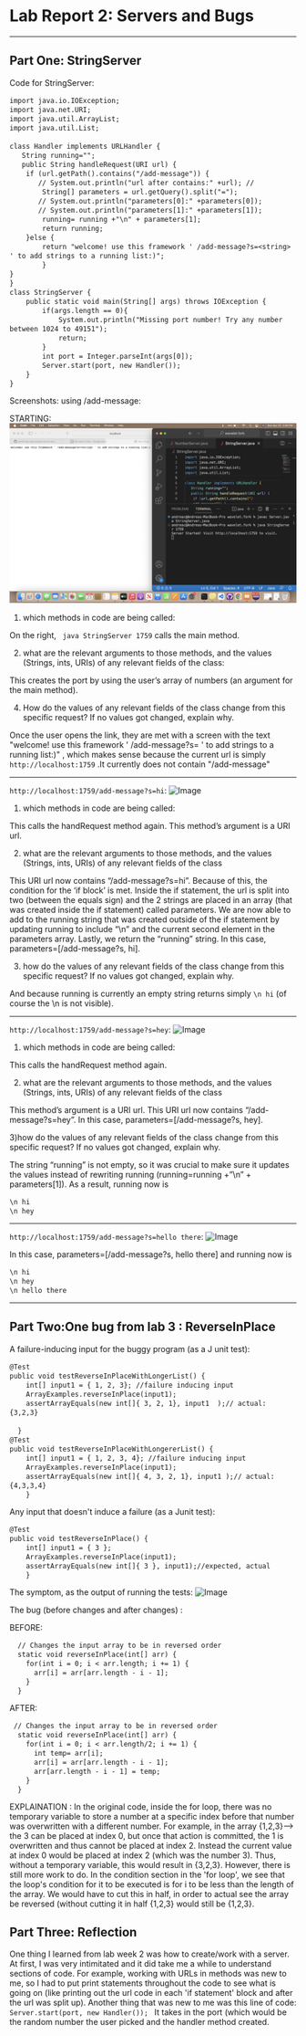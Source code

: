 # **Lab Report 2: Servers and Bugs**
---------

## Part One: StringServer

Code for StringServer:
```
import java.io.IOException;
import java.net.URI;
import java.util.ArrayList;
import java.util.List;

class Handler implements URLHandler {
   String running=""; 
   public String handleRequest(URI url) {
    if (url.getPath().contains("/add-message")) {
       // System.out.println("url after contains:" +url); //
        String[] parameters = url.getQuery().split("=");
       // System.out.println("parameters[0]:" +parameters[0]);
       // System.out.println("parameters[1]:" +parameters[1]);
        running= running +"\n" + parameters[1];
        return running;
    }else {
        return "welcome! use this framework ' /add-message?s=<string> ' to add strings to a running list:)"; 
        }       
}
}
class StringServer {
    public static void main(String[] args) throws IOException {
        if(args.length == 0){
            System.out.println("Missing port number! Try any number between 1024 to 49151");
            return;
        }
        int port = Integer.parseInt(args[0]);
        Server.start(port, new Handler());
    }
}
```

 Screenshots: using /add-message: 
 
 STARTING:
 ![Image](https://raw.githubusercontent.com/a5calderon/cse15l-lab-reports/main/Screen%20Shot%202023-04-23%20at%202.08.45%20PM.png)
 
 1) which methods in code are being called:


 On the right, ``` java StringServer 1759``` calls the main method.

 2) what are the relevant arguments to those methods, and the values (Strings, ints, URIs) of any relevant fields of the class:


This creates the port by using the user’s array of numbers (an argument for the main method). 
 
 4) How do the values of any relevant fields of the class change from this specific request? If no values got changed, explain why.


Once the user opens the link, they are met with a screen with the text "welcome! use this framework ' /add-message?s=<string> ' to add strings to a running list:)" , which makes sense because the current url is simply ```http://localhost:1759``` .It currently does not contain "/add-message"


---------
 ```http://localhost:1759/add-message?s=hi```:
 ![Image](https://raw.githubusercontent.com/a5calderon/cse15l-lab-reports/main/Screen%20Shot%202023-04-23%20at%202.09.53%20PM.png)
 
 1) which methods in code are being called:
	
This calls the handRequest method again. This method’s argument is a URI url. 

 2) what are the relevant arguments to those methods, and the values (Strings, ints, URIs) of any relevant fields of the class
	
This URI url now contains “/add-message?s=hi”. Because of this, the condition for the ‘if block’ is met. Inside the if statement, the url is split into two (between the equals sign) and the 2 strings are placed in an array (that was created inside the if statement) called parameters. We are now able to add to the running string that was created outside of the if statement by updating running to include “\n” and the current second element in the parameters array. Lastly, we return the “running” string. In this case, parameters=[/add-message?s, hi].


 3) how do the values of any relevant fields of the class change from this specific request? If no values got changed, explain why.

 And because running is currently an empty string returns simply ```\n hi``` (of course the \n is not visible).
	
---------
```http://localhost:1759/add-message?s=hey```:
![Image](https://raw.githubusercontent.com/a5calderon/cse15l-lab-reports/main/Screen%20Shot%202023-04-23%20at%202.10.03%20PM.png)

1) which methods in code are being called:
	
This calls the handRequest method again. 

2) what are the relevant arguments to those methods, and the values (Strings, ints, URIs) of any relevant fields of the class
	
This method’s argument is a URI url. This URI url now contains “/add-message?s=hey”. In this case, parameters=[/add-message?s, hey].

3)how do the values of any relevant fields of the class change from this specific request? If no values got changed, explain why.
	
	
The string “running” is not empty, so it was crucial to make sure  it updates the values instead of rewriting running (running=running +”\n” + parameters[1]). As a result, running now is 
```
\n hi 
\n hey
```
---------
```http://localhost:1759/add-message?s=hello there```: 
![Image](https://raw.githubusercontent.com/a5calderon/cse15l-lab-reports/main/Screen%20Shot%202023-04-23%20at%202.10.12%20PM.png)
 
In this case,  parameters=[/add-message?s, hello there] and running now is 
```
\n hi 
\n hey
\n hello there
```
---------
## Part Two:One bug from lab 3 : ReverseInPlace

A failure-inducing input for the buggy program (as a J unit test):
```
@Test 
public void testReverseInPlaceWithLongerList() {
    int[] input1 = { 1, 2, 3}; //failure inducing input 
    ArrayExamples.reverseInPlace(input1);
    assertArrayEquals(new int[]{ 3, 2, 1}, input1  );// actual: {3,2,3}

  }
@Test   
public void testReverseInPlaceWithLongererList() {
    int[] input1 = { 1, 2, 3, 4}; //failure inducing input 
    ArrayExamples.reverseInPlace(input1);
    assertArrayEquals(new int[]{ 4, 3, 2, 1}, input1 );// actual: {4,3,3,4}
	}
  ```
Any input that doesn't induce a failure (as a Junit test):
```
@Test 
public void testReverseInPlace() {
    int[] input1 = { 3 };
    ArrayExamples.reverseInPlace(input1);
    assertArrayEquals(new int[]{ 3 }, input1);//expected, actual
	}
 ```

The symptom, as the output of running the tests:
![Image](https://raw.githubusercontent.com/a5calderon/cse15l-lab-reports/main/Screen%20Shot%202023-04-23%20at%201.03.47%20PM.png)

The bug (before changes and after changes) :

BEFORE:
```
  // Changes the input array to be in reversed order
  static void reverseInPlace(int[] arr) {
    for(int i = 0; i < arr.length; i += 1) {
      arr[i] = arr[arr.length - i - 1];
    }
  }
  ```
AFTER:
```
 // Changes the input array to be in reversed order
  static void reverseInPlace(int[] arr) {
    for(int i = 0; i < arr.length/2; i += 1) {
      int temp= arr[i];
      arr[i] = arr[arr.length - i - 1];
      arr[arr.length - i - 1] = temp;
    }
  }
```

EXPLAINATION : 
In the original code, inside the for loop,   there was no temporary variable to store a number at a specific index before that number was overwritten with a different number. For example, in the array {1,2,3}--> the 3 can be placed at index 0, but once that action is committed, the 1 is overwritten and thus cannot be placed at index 2. Instead the current value at index 0 would be placed at index 2 (which was the number 3). Thus, without a temporary variable, this would result in {3,2,3}. However, there is still more work to do. In the condition section in the 'for loop', we see that the loop's condition for it to be executed is for i to be less than the length of the array. We would have to cut this in half, in order to actual see the array be reversed (without cutting it in half  {1,2,3} would still be {1,2,3}.
## Part Three: Reflection

One thing I learned from lab week 2 was how to create/work with a server. At first, I was very intimitated and it did take me a while to understand sections of code. For example, working with URLs in methods was new to me, so I had to put print statements throughout the code to see what is going on (like printing out the url code in each 'if statement' block and after the url was split up). Another thing that was new to me was this line of code: 
```Server.start(port, new Handler()); ```
It takes in the port (which would be the random number the user picked and the handler method created. 

